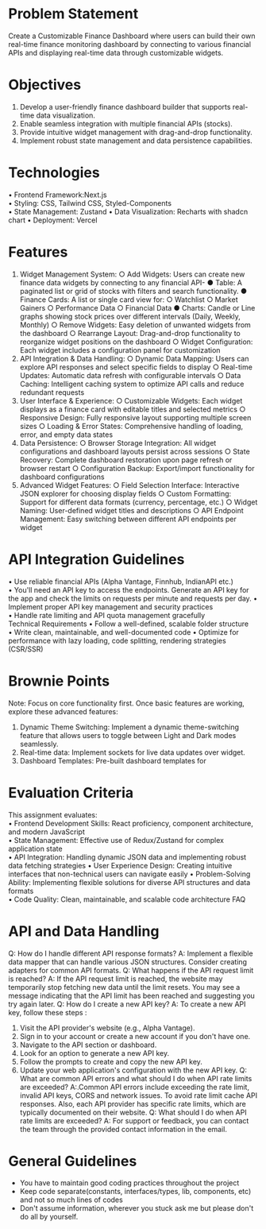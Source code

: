 # Problem Statement
Create a Customizable Finance Dashboard where users can build their 
own real-time finance monitoring dashboard by connecting to various 
financial APIs and displaying real-time data through customizable 
widgets.

# Objectives
1. Develop a user-friendly finance dashboard builder that 
supports real-time data visualization. 
2. Enable seamless integration with multiple financial APIs 
(stocks). 
3. Provide intuitive widget management with drag-and-drop 
functionality. 
4. Implement robust state management and data persistence 
capabilities. 

# Technologies 
• Frontend Framework:Next.js  
• Styling: CSS, Tailwind CSS, Styled-Components  
• State Management: Zustand 
• Data Visualization: Recharts with shadcn chart 
• Deployment: Vercel

# Features 

1. Widget Management System: 
○ Add Widgets: Users can create new finance data widgets by 
connecting to any financial API- 
● Table: A paginated list or grid of stocks with filters 
and search functionality. 
● Finance Cards: A list or single card view for: 
○ Watchlist 
○ Market Gainers 
○ Performance Data 
○ Financial Data 
● Charts: Candle or Line graphs showing stock prices over 
different intervals (Daily, Weekly, Monthly) 
○ Remove Widgets: Easy deletion of unwanted widgets from the 
dashboard 
○ Rearrange Layout: Drag-and-drop functionality to reorganize 
widget positions on the dashboard 
○ Widget Configuration: Each widget includes a configuration panel 
for customization
2. API Integration & Data Handling: 
○ Dynamic Data Mapping: Users can explore API responses and select 
specific fields to display 
○ Real-time Updates: Automatic data refresh with configurable 
intervals 
○ Data Caching: Intelligent caching system to optimize API calls 
and reduce redundant requests 
3. User Interface & Experience: 
○ Customizable Widgets: Each widget displays as a finance card with 
editable titles and selected metrics 
○ Responsive Design: Fully responsive layout supporting multiple 
screen sizes 
○ Loading & Error States: Comprehensive handling of loading, error, 
and empty data states 
4. Data Persistence: 
○ Browser Storage Integration: All widget configurations and 
dashboard layouts persist across sessions 
○ State Recovery: Complete dashboard restoration upon page refresh 
or browser restart 
○ Configuration Backup: Export/import functionality for dashboard 
configurations 
5. Advanced Widget Features: 
○ Field Selection Interface: Interactive JSON explorer for choosing 
display fields 
○ Custom Formatting: Support for different data formats (currency, 
percentage, etc.) 
○ Widget Naming: User-defined widget titles and descriptions 
○ API Endpoint Management: Easy switching between different API 
endpoints per widget 

# API Integration Guidelines 
• Use reliable financial APIs (Alpha Vantage, Finnhub,  IndianAPI 
etc.)  
• You'll need an API key to access the endpoints. Generate an API 
key for the app and check the limits on requests per minute and 
requests per day. 
• Implement proper API key management and security practices  
• Handle rate limiting and API quota management gracefully  
Technical Requirements 
• Follow a well-defined, scalable folder structure  
• Write clean, maintainable, and well-documented code 
• Optimize for performance with lazy loading, code splitting, 
rendering strategies (CSR/SSR) 
# Brownie Points  
Note: Focus on core functionality first. Once basic features are 
working, explore these advanced features: 
1. Dynamic Theme Switching: Implement a dynamic theme-switching 
feature that allows users to toggle between Light and Dark 
modes seamlessly. 
2. Real-time data: Implement sockets for live data updates over 
widget. 
3. Dashboard Templates: Pre-built dashboard templates for  
# Evaluation Criteria 
This assignment evaluates:  
• Frontend Development Skills: React proficiency, component 
architecture, and modern JavaScript  
• State Management: Effective use of Redux/Zustand for complex 
application state  
• API Integration: Handling dynamic JSON data and implementing 
robust data fetching strategies 
• User Experience Design: Creating intuitive interfaces that 
non-technical users can navigate easily 
• Problem-Solving Ability: Implementing flexible solutions for 
diverse API structures and data formats  
• Code Quality: Clean, maintainable, and scalable code architecture 
FAQ 
# API and Data Handling 
Q: How do I handle different API response formats? 
A: Implement a flexible data mapper that can handle various JSON 
structures. Consider creating adapters for common API formats. 
Q: What happens if the API request limit is reached? 
A: If the API request limit is reached, the website may temporarily 
stop fetching new data until the limit resets. You may see a message 
indicating that the API limit has been reached and suggesting you 
try again later. 
Q: How do I create a new API key? 
A: To create a new API key, follow these steps : 
1. Visit the API provider's website (e.g., Alpha Vantage). 
2. Sign in to your account or create a new account if you don't 
have one. 
3. Navigate to the API section or dashboard. 
4. Look for an option to generate a new API key. 
5. Follow the prompts to create and copy the new API key. 
6. Update your web application's configuration with the new API 
key. 
Q: What are common API errors and what should I do when API rate 
limits are exceeded? 
A:.Common API errors include exceeding the rate limit, invalid API 
keys, CORS and network issues. To avoid rate limit cache API 
responses. Also, each API provider has specific rate limits, which 
are typically documented on their website. 
Q: What should I do when API rate limits are exceeded? 
A:  For support or feedback, you can contact the team through the 
provided contact information in the email.

# General Guidelines
- You have to maintain good coding practices throughout the project
- Keep code separate(constants, interfaces/types, lib, components, etc) and not so much lines of codes
- Don't assume information, wherever you stuck ask me but please don't do all by yourself.